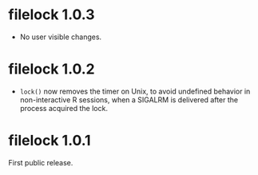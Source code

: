 # filelock 1.0.3

* No user visible changes.

# filelock 1.0.2

* `lock()` now removes the timer on Unix, to avoid undefined behavior in
  non-interactive R sessions, when a SIGALRM is delivered after the process
  acquired the lock.

# filelock 1.0.1

First public release.
